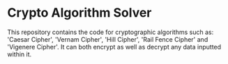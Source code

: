 # Crypto Algorithm Solver

This repository contains the  code for cryptographic algorithms such as: 'Caesar Cipher', 'Vernam Cipher', 'Hill Cipher', 'Rail Fence Cipher' and 'Vigenere Cipher'.
It can both encrypt as well as decrypt any data inputted within it.

